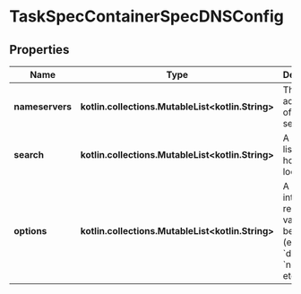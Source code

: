
# TaskSpecContainerSpecDNSConfig

## Properties
Name | Type | Description | Notes
------------ | ------------- | ------------- | -------------
**nameservers** | **kotlin.collections.MutableList&lt;kotlin.String&gt;** | The IP addresses of the name servers. |  [optional]
**search** | **kotlin.collections.MutableList&lt;kotlin.String&gt;** | A search list for host-name lookup. |  [optional]
**options** | **kotlin.collections.MutableList&lt;kotlin.String&gt;** | A list of internal resolver variables to be modified (e.g., &#x60;debug&#x60;, &#x60;ndots:3&#x60;, etc.).  |  [optional]



